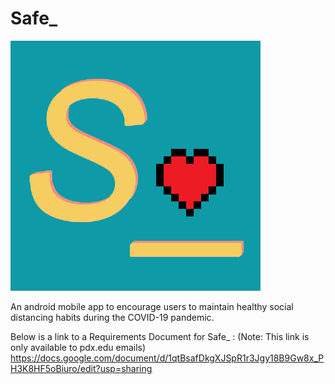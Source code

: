 # Safe_

![alt text](https://github.com/trither/capstone-spring-summer-2020/blob/develop/constants/Assets/SafeSpaceIcon.png?raw=true)

An android mobile app to encourage users to maintain healthy social distancing habits during the COVID-19 pandemic. 

Below is a link to a Requirements Document for Safe_ :
(Note: This link is only available to pdx.edu emails)
https://docs.google.com/document/d/1qtBsafDkgXJSpR1r3Jgy18B9Gw8x_PH3K8HF5oBiuro/edit?usp=sharing




